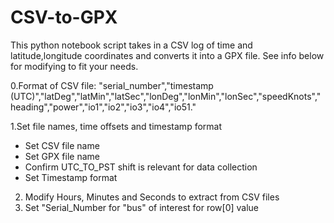 # CSV-to-GPX
This python notebook script takes in a CSV log of time and latitude,longitude coordinates and converts it into a GPX file. See info below for modifying to fit your needs. 

0.Format of CSV file:
"serial_number","timestamp (UTC)","latDeg","latMin","latSec","lonDeg","lonMin","lonSec","speedKnots","heading","power","io1","io2","io3","io4","io51."

1.Set file names, time offsets and timestamp format
  * Set CSV file name
  * Set GPX file name
  * Confirm UTC_TO_PST shift is relevant for data collection
  * Set Timestamp format

2. Modify Hours, Minutes and Seconds to extract from CSV files
3. Set "Serial_Number for "bus" of interest for row[0] value
